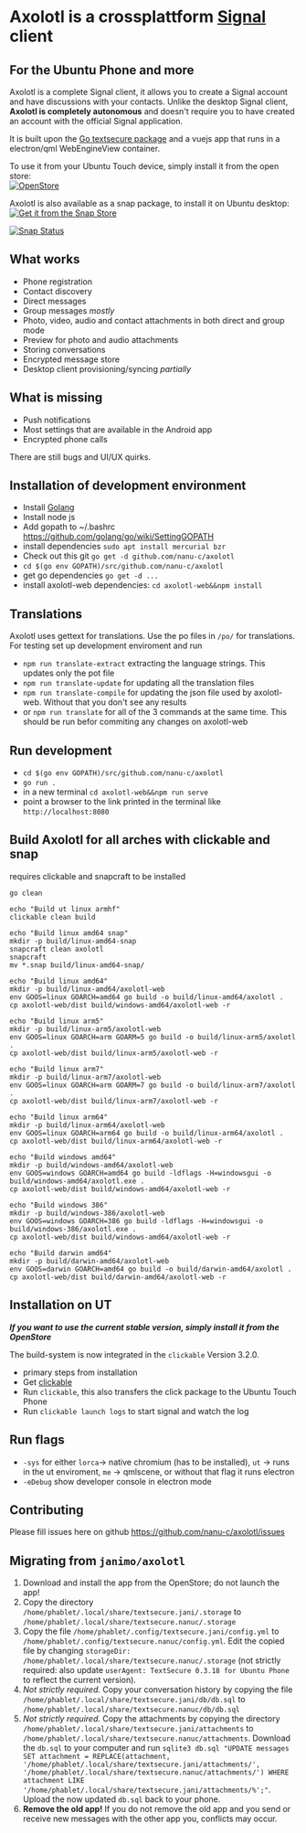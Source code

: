 # Axolotl is a crossplattform [Signal](https://www.signal.org) client

## For the Ubuntu Phone and more

Axolotl is a complete Signal client, it allows you to create a Signal account and have discussions with your contacts.
Unlike the desktop Signal client, **Axolotl is completely autonomous** and doesn't require you to have created an account with the official Signal application.

It is built upon the [Go textsecure package](https://github.com/nanu-c/textsecure/) and a vuejs app that runs in a electron/qml WebEngineView container.

To use it from your Ubuntu Touch device, simply install it from the open store:  
[![OpenStore](https://open-store.io/badges/en_US.png)](https://open-store.io/app/textsecure.nanuc)

Axolotl is also available as a snap package, to install it on Ubuntu desktop:  
[![Get it from the Snap Store](https://snapcraft.io/static/images/badges/en/snap-store-black.svg)](https://snapcraft.io/axolotl)

[![Snap Status](https://build.snapcraft.io/badge/nanu-c/axolotl.svg)](https://build.snapcraft.io/user/nanu-c/axolotl)

What works
-----------

 * Phone registration
 * Contact discovery
 * Direct messages
 * Group messages *mostly*
 * Photo, video, audio and contact attachments in both direct and group mode
 * Preview for photo and audio attachments
 * Storing conversations
 * Encrypted message store
 * Desktop client provisioning/syncing *partially*

What is missing
---------------

 * Push notifications
 * Most settings that are available in the Android app
 * Encrypted phone calls

There are still bugs and UI/UX quirks.

Installation of development environment
------------
* Install [Golang](https://golang.org/doc/install)
* Install node js
* Add gopath to ~/.bashrc https://github.com/golang/go/wiki/SettingGOPATH
* install dependencies `sudo apt install mercurial bzr`
* Check out this git `go get -d github.com/nanu-c/axolotl`
* `cd $(go env GOPATH)/src/github.com/nanu-c/axolotl`
* get go dependencies `go get -d ...`
* install axolotl-web dependencies: `cd axolotl-web&&npm install`

Translations
------------
Axolotl uses gettext for translations. Use the po files in `/po/` for translations.
For testing set up  development enviroment and run
* `npm run translate-extract` extracting the language strings. This updates only the pot file
* `npm run translate-update` for updating all the translation files
* `npm run translate-compile` for updating the json file used by axolotl-web. Without that you don't see any results
* or `npm run translate` for all of the 3 commands at the same time. This should be run befor commiting any changes on axolotl-web


Run development
------------
* `cd $(go env GOPATH)/src/github.com/nanu-c/axolotl`
* `go run .`
* in a new terminal `cd axolotl-web&&npm run serve`
* point a browser to the link printed in the terminal  like `http://localhost:8080`

Build Axolotl for all arches with clickable and snap
------------
requires clickable and snapcraft to be installed
```
go clean

echo "Build ut linux armhf"
clickable clean build

echo "Build linux amd64 snap"
mkdir -p build/linux-amd64-snap
snapcraft clean axolotl
snapcraft
mv *.snap build/linux-amd64-snap/

echo "Build linux amd64"
mkdir -p build/linux-amd64/axolotl-web
env GOOS=linux GOARCH=amd64 go build -o build/linux-amd64/axolotl .
cp axolotl-web/dist build/windows-amd64/axolotl-web -r

echo "Build linux arm5"
mkdir -p build/linux-arm5/axolotl-web
env GOOS=linux GOARCH=arm GOARM=5 go build -o build/linux-arm5/axolotl .
cp axolotl-web/dist build/linux-arm5/axolotl-web -r

echo "Build linux arm7"
mkdir -p build/linux-arm7/axolotl-web
env GOOS=linux GOARCH=arm GOARM=7 go build -o build/linux-arm7/axolotl .
cp axolotl-web/dist build/linux-arm7/axolotl-web -r

echo "Build linux arm64"
mkdir -p build/linux-arm64/axolotl-web
env GOOS=linux GOARCH=arm64 go build -o build/linux-arm64/axolotl .
cp axolotl-web/dist build/linux-arm64/axolotl-web -r

echo "Build windows amd64"
mkdir -p build/windows-amd64/axolotl-web
env GOOS=windows GOARCH=amd64 go build -ldflags -H=windowsgui -o build/windows-amd64/axolotl.exe .
cp axolotl-web/dist build/windows-amd64/axolotl-web -r

echo "Build windows 386"
mkdir -p build/windows-386/axolotl-web
env GOOS=windows GOARCH=386 go build -ldflags -H=windowsgui -o build/windows-386/axolotl.exe .
cp axolotl-web/dist build/windows-amd64/axolotl-web -r

echo "Build darwin amd64"
mkdir -p build/darwin-amd64/axolotl-web
env GOOS=darwin GOARCH=amd64 go build -o build/darwin-amd64/axolotl .
cp axolotl-web/dist build/darwin-amd64/axolotl-web -r
```

Installation on UT
------------

***If you want to use the current stable version, simply install it from the OpenStore***

The build-system is now integrated in the `clickable` Version 3.2.0.
* primary steps from installation
* Get [clickable](https://github.com/bhdouglass/clickable#install)
* Run `clickable`, this also transfers the click package to the Ubuntu Touch Phone
* Run `clickable launch logs` to start signal and watch the log


Run flags
-----------

* `-sys` for either `lorca`-> native chromium (has to be installed), `ut` -> runs in the ut enviroment, `me` -> qmlscene, or without that flag it runs electron
* `-eDebug` show developer console in electron mode

Contributing
-----------

Please fill issues here on github https://github.com/nanu-c/axolotl/issues

Migrating from `janimo/axolotl`
--------------------------------------
1. Download and install the app from the OpenStore; do not launch the app!
2. Copy the directory `/home/phablet/.local/share/textsecure.jani/.storage` to
   `/home/phablet/.local/share/textsecure.nanuc/.storage`
3. Copy the file `/home/phablet/.config/textsecure.jani/config.yml` to
   `/home/phablet/.config/textsecure.nanuc/config.yml`.
   Edit the copied file by changing `storageDir: /home/phablet/.local/share/textsecure.nanuc/.storage` (not strictly required: also
   update `userAgent: TextSecure 0.3.18 for Ubuntu Phone` to reflect the current version).
4. _Not strictly required._
   Copy your conversation history by copying the file `/home/phablet/.local/share/textsecure.jani/db/db.sql` to
   `/home/phablet/.local/share/textsecure.nanuc/db/db.sql`
5. _Not strictly required._
   Copy the attachments by copying the directory `/home/phablet/.local/share/textsecure.jani/attachments` to
   `/home/phablet/.local/share/textsecure.nanuc/attachments`.
   Download the `db.sql` to your computer and run `sqlite3 db.sql "UPDATE messages SET attachment = REPLACE(attachment,
   '/home/phablet/.local/share/textsecure.jani/attachments/', '/home/phablet/.local/share/textsecure.nanuc/attachments/') WHERE
   attachment LIKE '/home/phablet/.local/share/textsecure.jani/attachments/%';"`.
   Upload the now updated `db.sql` back to your phone.
6. **Remove the old app!**
   If you do not remove the old app and you send or receive new messages with the other app you, conflicts may occur.
